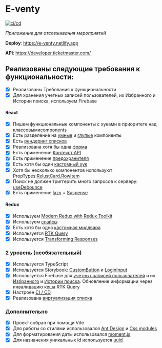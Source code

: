 # E-venty

[![ci/cd](https://github.com/ykinchin/eventy/actions/workflows/main.yml/badge.svg?branch=main)](https://github.com/ykinchin/eventy/actions/workflows/main.yml)

_Приложение для отслеживания мероприятий_

**Deploy**: https://e-venty.netlify.app

**API**: https://developer.ticketmaster.com/

## Реализованы следующие требования к функциональности:

-   [x] Реализованы Требования к функциональности
-   [x] Для хранения учетных записей пользователей, их Избранного и Истории поиска, используем Firebase

#### React

-   [x] Пишем функциональные компоненты с хуками в приоритете над классовыми[components](https://github.com/ykinchin/eventy/tree/main/src/components/shared)
-   [x] Есть разделение на [умные](https://github.com/ykinchin/eventy/blob/main/src/pages/favorite-page/FavoritePage.tsx) и [глупые](https://github.com/ykinchin/eventy/blob/main/src/components/shared/searchResult/ResultList.tsx) компоненты
-   [x] Есть [рендеринг списков](https://github.com/ykinchin/eventy/blob/main/src/components/shared/eventList/EventList.tsx)
-   [x] Реализована хотя бы одна [форма](https://github.com/ykinchin/eventy/blob/main/src/pages/auth-page/components/loginPage/LoginPage.tsx)
-   [x] Есть применение [Контекст API](https://github.com/ykinchin/eventy/blob/main/src/providers/AuthContext.tsx)
-   [x] Есть применение [предохранителя](https://github.com/ykinchin/eventy/blob/main/src/components/errorBoundary/AppErrorBoundary.tsx)
-   [x] Есть хотя бы один [кастомный хук](https://github.com/ykinchin/eventy/blob/main/src/hooks/useLogin.ts)
-   [x] Хотя бы несколько компонентов используют PropTypes:[RelustCard](https://github.com/ykinchin/eventy/blob/main/src/components/shared/resultCard/ResultCard.tsx),[RowItem](https://github.com/ykinchin/eventy/blob/main/src/pages/single-event-page/components/rowItem/RowItem.tsx)
-   [x] Поиск не должен триггерить много запросов к серверу: [useDebounce](https://github.com/ykinchin/eventy/blob/main/src/hooks/useDebounce.ts)
-   [x] Есть применение [lazy](https://github.com/ykinchin/eventy/blob/main/src/routes/lazyRoutes.ts) + [Suspense](https://github.com/ykinchin/eventy/blob/main/src/routes/AppRouter.tsx)

#### Redux

-   [x] Используем [Modern Redux with Redux Toolkit](https://github.com/ykinchin/eventy/blob/main/src/store/store.ts)
-   [x] Используем [слайсы](https://github.com/ykinchin/eventy/blob/main/src/store/historySlice/historySlice.ts)
-   [x] Есть хотя бы одна [кастомная мидлвара](https://github.com/ykinchin/eventy/blob/main/src/store/middleware/loggerMiddleware.ts)
-   [x] Используется [RTK Query](https://github.com/ykinchin/eventy/blob/main/src/store/eventsSlice/eventApi.ts)
-   [x] Используется [Transforming Responses](https://github.com/ykinchin/eventy/blob/main/src/shared/helpers/apiHelpers.ts)

### 2 уровень (необязательный)

-   [x] Используeтся TypeScript
-   [x] Используется Storybook: [CustomButton](https://github.com/ykinchin/eventy/blob/main/src/components/shared/customButton/CustomButton.stories.tsx) и [LoginInput](https://github.com/ykinchin/eventy/blob/main/src/components/shared/loginInput/LoginInput.stories.tsx)
-   [x] Используется Firebase для [учетных записей пользователей](https://github.com/ykinchin/eventy/blob/main/src/hooks/useRegistration.ts) и их [Избранного](https://github.com/ykinchin/eventy/blob/main/src/store/favoriteSlice/favoriteApi.ts) и [Истории поиска](https://github.com/ykinchin/eventy/blob/main/src/store/historySlice/historyApi.ts). Обновление информации через инвалидацию кеша RTK Query
-   [x] Настроен [CI / CD](https://github.com/ykinchin/eventy/blob/main/.github/workflows/main.yml)
-   [x] Реализована [виртуализация списка](https://github.com/ykinchin/eventy/blob/main/src/components/shared/eventList/EventList.tsx)

### **Дополнительно**

-   [x] Проект собран при помощи Vite
-   [x] Для работы со стилями использовался [Ant Design](https://github.com/ykinchin/eventy/blob/main/src/providers/AntdProvider.tsx) и [Css modules](https://github.com/ykinchin/eventy/blob/main/src/components/shared/eventItem/eventItem.module.scss)
-   [x] Для форматирования даты использовался [moment.js](https://github.com/ykinchin/eventy/blob/main/src/store/eventsSlice/eventApi.ts)
-   [x] Для назначения уникальных id используется [uuid](https://github.com/ykinchin/eventy/blob/main/src/store/historySlice/historyApi.ts)
